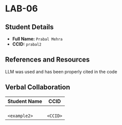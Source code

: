 # LAB-06
## Student Details

- **Full Name:** `Prabal Mehra`
- **CCID:** `prabal2`

## References and Resources

LLM was used and has been properly cited in the code

## Verbal Collaboration

| Student Name | CCID     |
| ------------ | -------- |
| `          ` | `      ` |
| `<example2>` | `<CCID>` |
